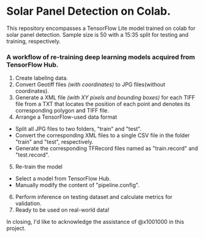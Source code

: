 # Solar Panel Detection on Colab.
This repository encompasses a TensorFlow Lite model trained on colab for solar panel detection. Sample size is 50 with a 15:35 split for testing and training, respectively. 

### A workflow of re-training deep learning models acquired from TensorFlow Hub.

1. Create labeling data.
2. Convert Geotiff files *(with coordinates)* to JPG files(without coordinates).
3. Generate a XML file *(with XY pixels and bounding boxes)* for each TIFF file from a TXT that locates the position of each point and denotes its corresponding polygon and TIFF file.
4. Arrange a TensorFlow-used data format
- Split all JPG files to two folders, "train" and "test".
- Convert the corresponding XML files to a single CSV file in the folder "train" and "test", respectively.
- Generate the corresponding TFRecord files named as "train.record" and "test.record".
5. Re-train the model
- Select a model from TensorFlow Hub.
- Manually modify the content of "pipeline.config".
6. Perform inference on testing dataset and calculate metrics for validation.
7. Ready to be used on real-world data!



In closing, I'd like to acknowledge the assistance of @x1001000 in this project.
